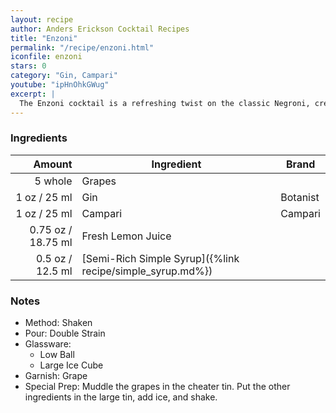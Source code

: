 ```yaml
---
layout: recipe
author: Anders Erickson Cocktail Recipes
title: "Enzoni"
permalink: "/recipe/enzoni.html"
iconfile: enzoni
stars: 0
category: "Gin, Campari"
youtube: "ipHnOhkGWug"
excerpt: |
  The Enzoni cocktail is a refreshing twist on the classic Negroni, created by Vincenzo Errico in 2003. It combines the bitterness of Campari with the sweetness of green grapes and the botanical depth of gin.
---
```


### Ingredients

|  Amount | Ingredient                                                | Brand    |
| ------: | --------------------------------------------------------- | -------- |
| 5 whole | Grapes                                                    |
|    1 oz / 25 ml | Gin                                                       | Botanist |
|    1 oz / 25 ml | Campari                                                   | Campari  |
| 0.75 oz / 18.75 ml | Fresh Lemon Juice                                         |
|  0.5 oz / 12.5 ml | [Semi-Rich Simple Syrup]({%link recipe/simple_syrup.md%}) |

### Notes

- Method: Shaken
- Pour: Double Strain
- Glassware:
  - Low Ball
  - Large Ice Cube
- Garnish: Grape
- Special Prep: Muddle the grapes in the cheater tin. Put the other ingredients in the large tin, add ice, and shake.
